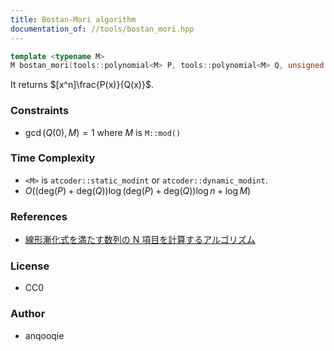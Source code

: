 ```yaml
---
title: Bostan-Mori algorithm
documentation_of: //tools/bostan_mori.hpp
---
```


```cpp
template <typename M>
M bostan_mori(tools::polynomial<M> P, tools::polynomial<M> Q, unsigned long long n);
```

It returns $[x^n]\frac{P(x)}{Q(x)}$.

### Constraints
- $\gcd(Q(0), M) = 1$ where $M$ is `M::mod()`

### Time Complexity
- `<M>` is `atcoder::static_modint` or `atcoder::dynamic_modint`.
- $O((\mathrm{deg}(P) + \mathrm{deg}(Q)) \log (\mathrm{deg}(P) + \mathrm{deg}(Q)) \log n + \log M)$

### References
- [線形漸化式を満たす数列の N 項目を計算するアルゴリズム](http://q.c.titech.ac.jp/docs/progs/polynomial_division.html)

### License
- CC0

### Author
- anqooqie
